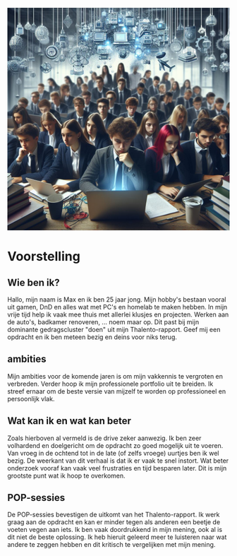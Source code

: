 <img src="https://raw.githubusercontent.com/yomaxx/I-talent-SNB/main/docs/00-algemeen/src/image_school.jpg" alt="foto students learning" width="1000"/><br>

# Voorstelling  
## Wie ben ik?  
Hallo, mijn naam is Max en ik ben 25 jaar jong. Mijn hobby's bestaan vooral uit gamen, DnD en alles wat met PC's en homelab te maken hebben. In mijn vrije tijd help ik vaak mee thuis met allerlei klusjes en projecten. Werken aan de auto's, badkamer renoveren, ... noem maar op. Dit past bij mijn dominante gedragscluster "doen" uit mijn Thalento-rapport. Geef mij een opdracht en ik ben meteen bezig en deins voor niks terug.

## ambities  
Mijn ambities voor de komende jaren is om mijn vakkennis te vergroten en verbreden. Verder hoop ik mijn professionele portfolio uit te breiden. Ik streef ernaar om de beste versie van mijzelf te worden op professioneel en persoonlijk vlak.

## Wat kan ik en wat kan beter  
Zoals hierboven al vermeld is de drive zeker aanwezig. Ik ben zeer volhardend en doelgericht om de opdracht zo goed mogelijk uit te voeren. Van vroeg in de ochtend tot in de late (of zelfs vroege) uurtjes ben ik wel bezig. De weerkant van dit verhaal is dat ik er vaak te snel instort. Wat beter onderzoek vooraf kan vaak veel frustraties en tijd besparen later. Dit is mijn grootste punt wat ik hoop te overkomen.

## POP-sessies  
De POP-sessies bevestigen de uitkomt van het Thalento-rapport. Ik werk graag aan de opdracht en kan er minder tegen als anderen een beetje de voeten vegen aan iets. Ik ben vaak doordrukkend in mijn mening, ook al is dit niet de beste oplossing. Ik heb hieruit geleerd meer te luisteren naar wat andere te zeggen hebben en dit kritisch te vergelijken  met mijn mening.